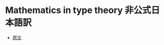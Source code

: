 # Mathematics in type theory 非公式日本語訳

* [原文](https://xenaproject.wordpress.com/2020/06/20/mathematics-in-type-theory/)